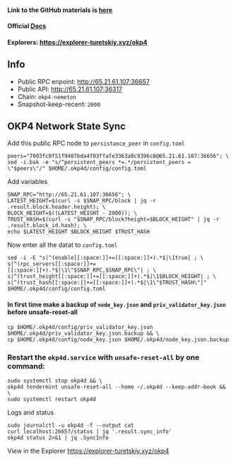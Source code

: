 #### Link to the GitHub materials is [here](https://github.com/okp4/okp4d)
#### Official [Docs](https://docs.okp4.network/docs/nodes/introduction)
#### Explorers: https://explorer-turetskiy.xyz/okp4

## Info
- Public RPC enpoint: http://65.21.61.107:36657
- Public API: http://65.21.61.107:36317
- Chain: `okp4-nemeton`
- Snapshot-keep-recent: `2000`

## OKP4 Network State Sync
Add this public RPC node to `persistance_peer` in `config.toml`
```
peers="7003fc0f51f9407bda4f03ffafe3363a8c9396c8@65.21.61.107:36656"; \
sed -i.bak -e "s/^persistent_peers *=.*/persistent_peers = \"$peers\"/" $HOME/.okp4d/config/config.toml
```
Add variables
```
SNAP_RPC="http://65.21.61.107:36656"; \
LATEST_HEIGHT=$(curl -s $SNAP_RPC/block | jq -r .result.block.header.height); \
BLOCK_HEIGHT=$((LATEST_HEIGHT - 2000)); \
TRUST_HASH=$(curl -s "$SNAP_RPC/block?height=$BLOCK_HEIGHT" | jq -r .result.block_id.hash); \
echo $LATEST_HEIGHT $BLOCK_HEIGHT $TRUST_HASH
```
Now enter all the datat to `config.toml`
```
sed -i -E "s|^(enable[[:space:]]+=[[:space:]]+).*$|\1true| ; \
s|^(rpc_servers[[:space:]]+=[[:space:]]+).*$|\1\"$SNAP_RPC,$SNAP_RPC\"| ; \
s|^(trust_height[[:space:]]+=[[:space:]]+).*$|\1$BLOCK_HEIGHT| ; \
s|^(trust_hash[[:space:]]+=[[:space:]]+).*$|\1\"$TRUST_HASH\"|" $HOME/.okp4d/config/config.toml
```
#### In first time **make a backup** of `node_key.json` and `priv_validator_key.json` before unsafe-reset-all
```
cp $HOME/.okp4d/config/priv_validator_key.json $HOME/.okp4d/priv_validator_key.json.backup && \
cp $HOME/.okp4d/config/node_key.json $HOME/.okp4d/node_key.json.backup
```

### Restart the `okp4d.service` with `unsafe-reset-all` by one command:
```
sudo systemctl stop okp4d && \
okp4d tendermint unsafe-reset-all --home ~/.okp4d --keep-addr-book && \
sudo systemctl restart okp4d
```
Logs and status
```
sudo journalctl -u okp4d -f --output cat
curl localhost:26657/status | jq '.result.sync_info'
okp4d status 2>&1 | jq .SyncInfo
```
View in the Explorer https://explorer-turetskiy.xyz/okp4

